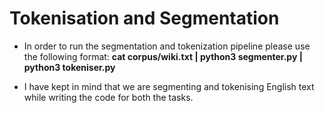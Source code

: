 # Tokenisation and Segmentation

- In order to run the segmentation and tokenization pipeline please use the following format: **cat corpus/wiki.txt | python3 segmenter.py | python3 tokeniser.py**

- I have kept in mind that we are segmenting and tokenising English text while writing the code for both the tasks.  

